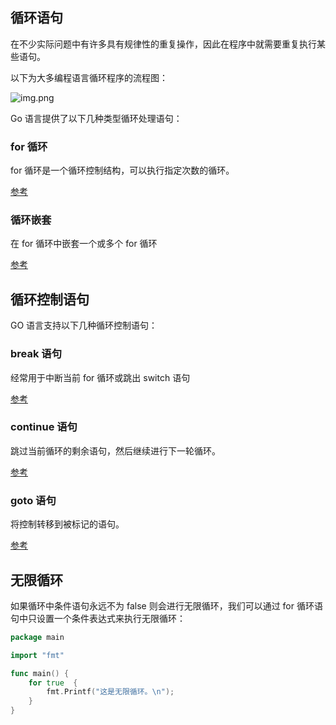 ## 循环语句
在不少实际问题中有许多具有规律性的重复操作，因此在程序中就需要重复执行某些语句。

以下为大多编程语言循环程序的流程图：

![img.png](https://www.runoob.com/wp-content/uploads/2015/06/go-loops.svg)

Go 语言提供了以下几种类型循环处理语句：

### for 循环
for 循环是一个循环控制结构，可以执行指定次数的循环。

[参考](https://www.runoob.com/go/go-for-loop.html)

### 循环嵌套
在 for 循环中嵌套一个或多个 for 循环

[参考](https://www.runoob.com/go/go-nested-loops.html)

## 循环控制语句

GO 语言支持以下几种循环控制语句：

### break 语句
经常用于中断当前 for 循环或跳出 switch 语句

[参考](https://www.runoob.com/go/go-break-statement.html)

### continue 语句
跳过当前循环的剩余语句，然后继续进行下一轮循环。

[参考](https://www.runoob.com/go/go-continue-statement.html)

### goto 语句
将控制转移到被标记的语句。

[参考](https://www.runoob.com/go/go-goto-statement.html)


## 无限循环
如果循环中条件语句永远不为 false 则会进行无限循环，我们可以通过 for 循环语句中只设置一个条件表达式来执行无限循环：

```go
package main

import "fmt"

func main() {
    for true  {
        fmt.Printf("这是无限循环。\n");
    }
}
```